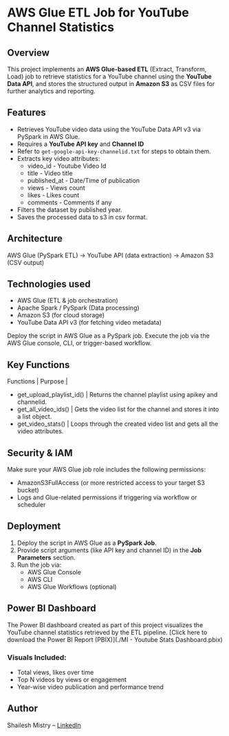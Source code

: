 # AWS Glue ETL Job for YouTube Channel Statistics

## Overview
This project implements an **AWS Glue-based ETL** (Extract, Transform, Load) job to retrieve statistics for a YouTube channel using the **YouTube Data API**, and stores the structured output in **Amazon S3** as CSV files for further analytics and reporting.

##  Features
- Retrieves YouTube video data using the YouTube Data API v3 via PySpark in AWS Glue.
- Requires a **YouTube API key** and **Channel ID**
- Refer to `get-google-api-key-channelid.txt` for steps to obtain them.
- Extracts key video attributes:
  - video_id - Youtube Video Id
  - title - Video title
  - published_at - Date/Time of publication
  - views - Views count
  - likes - Likes count
  - comments - Comments if any
- Filters the dataset by published year.
- Saves the processed data to s3 in csv format.

## Architecture
AWS Glue (PySpark ETL) -> YouTube API (data extraction) -> Amazon S3 (CSV output)

##  Technologies used
- AWS Glue (ETL & job orchestration)
- Apache Spark / PySpark (Data processing)
- Amazon S3 (for cloud storage)
- YouTube Data API v3 (for fetching video metadata)

Deploy the script in AWS Glue as a PySpark job.
Execute the job via the AWS Glue console, CLI, or trigger-based workflow.

## Key Functions
Functions | Purpose |
- get_upload_playlist_id() | Returns the channel playlist using apikey and channelid.
- get_all_video_ids() | Gets the video list for the channel and stores it into a list object.
- get_video_stats() | Loops through the created video list and gets all the video attributes.

## Security & IAM
Make sure your AWS Glue job role includes the following permissions:
- AmazonS3FullAccess (or more restricted access to your target S3 bucket)
- Logs and Glue-related permissions if triggering via workflow or scheduler

## Deployment
1. Deploy the script in AWS Glue as a **PySpark Job**.
2. Provide script arguments (like API key and channel ID) in the **Job Parameters** section.
3. Run the job via:
   - AWS Glue Console
   - AWS CLI
   - AWS Glue Workflows (optional)

## Power BI Dashboard
The Power BI dashboard created as part of this project visualizes the YouTube channel statistics retrieved by the ETL pipeline.
[Click here to download the Power BI Report (PBIX)](./MI - Youtube Stats Dashboard.pbix)

### Visuals Included:
- Total views, likes over time
- Top N videos by views or engagement
- Year-wise video publication and performance trend

## Author
Shailesh Mistry – [LinkedIn](https://www.linkedin.com/in/shailesh-mistry-a346659)

